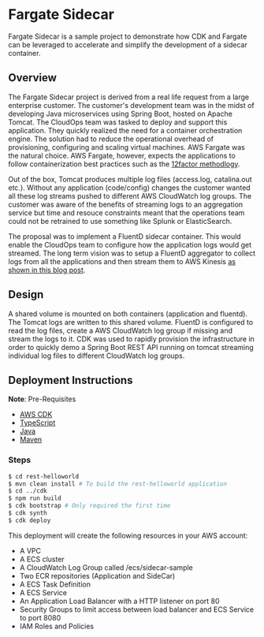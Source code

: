 # Fargate Sidecar

Fargate Sidecar is a sample project to demonstrate how CDK and Fargate can be leveraged to accelerate and simplify the development of a sidecar container.

## Overview

The Fargate Sidecar project is derived from a real life request from a large enterprise customer. The customer's development team was in the midst of developing Java microservices using Spring Boot, hosted on Apache Tomcat. The CloudOps team was tasked to deploy and support this application. They quickly realized the need for a container orchestration engine. The solution had to reduce the operational overhead of provisioning, configuring and scaling virtual machines. AWS Fargate was the natural choice. AWS Fargate, however, expects the applications to follow containerization best practices such as the [12factor methodlogy](https://12factor.net).

Out of the box, Tomcat produces multiple log files (access.log, catalina.out etc.). Without any application (code/config) changes the customer wanted all these log streams pushed to different AWS CloudWatch log groups. The customer was aware of the benefits of streaming logs to an aggregation service but time and resouce constraints meant that the operations team could not be retrained to use something like Splunk or ElasticSearch.

The proposal was to implement a FluentD sidecar container. This would enable the CloudOps team to configure how the application logs would get streamed. The long term vision was to setup a FluentD aggregator to collect logs from all the applications and then stream them to AWS Kinesis [as shown in this blog post](https://aws.amazon.com/blogs/compute/building-a-scalable-log-solution-aggregator-with-aws-fargate-fluentd-and-amazon-kinesis-data-firehose/).

## Design

A shared volume is mounted on both containers (application and fluentd). The Tomcat logs are written to this shared volume. FluentD is configured to read the log files, create a AWS CloudWatch log group if missing and stream the logs to it. CDK was used to rapidly provision the infrastructure in order to quickly demo a Spring Boot REST API running on tomcat streaming individual log files to different CloudWatch log groups.

## Deployment Instructions

**Note**: Pre-Requisites

* [AWS CDK](https://docs.aws.amazon.com/cdk/latest/guide/getting_started.html)
* [TypeScript](https://www.npmjs.com/package/typescript)
* [Java](https://www.oracle.com/technetwork/java/javase/downloads/index.html)
* [Maven](https://maven.apache.org/install.html)

### Steps

```sh
$ cd rest-helloworld
$ mvn clean install # To build the rest-helloworld application
$ cd ../cdk
$ npm run build
$ cdk bootstrap # Only required the first time
$ cdk synth
$ cdk deploy
```

This deployment will create the following resources in your AWS account:

* A VPC
* A ECS cluster
* A CloudWatch Log Group called /ecs/sidecar-sample
* Two ECR repositories (Application and SideCar)
* A ECS Task Definition
* A ECS Service
* An Application Load Balancer with a HTTP listener on port 80
* Security Groups to limit access between load balancer and ECS Service to port 8080
* IAM Roles and Policies
